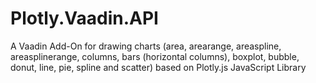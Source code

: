 # Plotly.Vaadin.API
A Vaadin Add-On for drawing charts (area, arearange, areaspline, areasplinerange, columns, bars (horizontal columns), boxplot, bubble, donut, line, pie, spline and scatter) based on Plotly.js JavaScript Library
